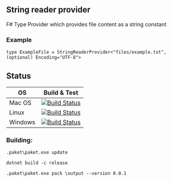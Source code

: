 ## String reader provider

F# Type Provider which provides file content as a string constant

### Example

```
type ExampleFile = StringReaderProvider<"files/example.txt", (optional) Encoding="UTF-8">
```

## Status

| OS      | Build & Test |
|---------|--------------|
| Mac OS  | [![Build Status](https://dev.azure.com/GithubProjects/StringReaderProvider/_apis/build/status/Liminiens.string-reader-provider)](https://dev.azure.com/GithubProjects/StringReaderProvider/_build/latest?definitionId=2&branchName=master&jobname=macOS_10_13) |
| Linux   | [![Build Status](https://dev.azure.com/GithubProjects/StringReaderProvider/_apis/build/status/Liminiens.string-reader-provider)](https://dev.azure.com/GithubProjects/StringReaderProvider/_build/latest?definitionId=2&branchName=master&jobname=ubuntu_16_04) |
| Windows | [![Build Status](https://dev.azure.com/GithubProjects/StringReaderProvider/_apis/build/status/Liminiens.string-reader-provider)](https://dev.azure.com/GithubProjects/StringReaderProvider/_build/latest?definitionId=2&branchName=master&jobname=vs2017_win2016) |


### Building:

    .paket\paket.exe update

    dotnet build -c release

    .paket\paket.exe pack \output --version 0.0.1